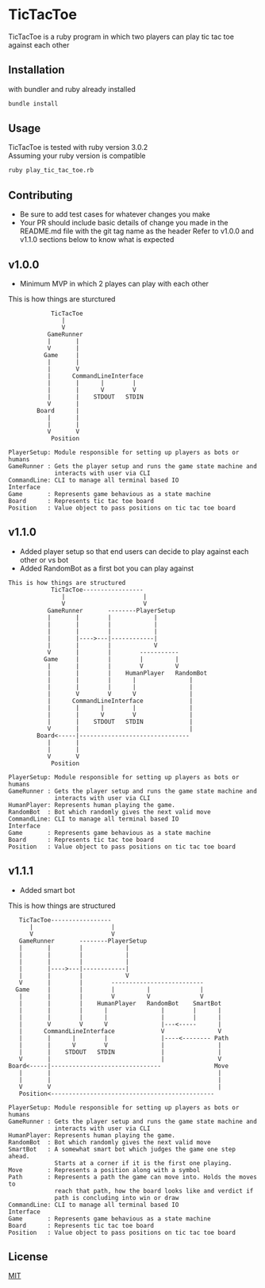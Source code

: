 # TicTacToe
TicTacToe is a ruby program in which two players can play tic tac toe against
each other

## Installation
with bundler and ruby already installed
```bash
bundle install
```

## Usage
TicTacToe is tested with ruby version 3.0.2\
Assuming your ruby version is compatible

```bash
ruby play_tic_tac_toe.rb
```

## Contributing
- Be sure to add test cases for whatever changes you make
- Your PR should include basic details of change you made
in the README.md file with the git tag name as the header
Refer to v1.0.0 and v1.1.0 sections below to know what is expected

## v1.0.0
- Minimum MVP in which 2 playes can play with each other

This is how things are sturctured
```
            TicTacToe
               |
               V
           GameRunner
           |       |
           V       |
          Game     |
           |       |
           |       V
           |      CommandLineInterface
           |       |      |        |
           |       |      V        V
           |       |    STDOUT   STDIN
           V       |
        Board      |
           |       |
           |       |
           V       V
            Position

PlayerSetup: Module responsible for setting up players as bots or humans
GameRunner : Gets the player setup and runs the game state machine and
             interacts with user via CLI
CommandLine: CLI to manage all terminal based IO
Interface
Game       : Represents game behavious as a state machine
Board      : Represents tic tac toe board
Position   : Value object to pass positions on tic tac toe board

```
## v1.1.0
- Added player setup so that end users can decide to play against
each other or vs bot
- Added RandomBot as a first bot you can play against

```
This is how things are structured
            TicTacToe-----------------
               |                      |
               V                      V
           GameRunner       --------PlayerSetup
           |       |        |            |
           |       |        |            |
           |       |        |            |
           |       |---->---|------------|
           |       |        |            V
           V       |        |        -----------
          Game     |        |        |         |
           |       |        |        V         V
           |       |        |    HumanPlayer   RandomBot
           |       |        |      |               |
           |       |        |      |               |
           |       V        V      V               |
           |      CommandLineInterface             |
           |       |      |        |               |
           |       |      V        V               |
           |       |    STDOUT   STDIN             |
           V       |                               |
        Board<-----|-------------------------------
           |       |
           |       |
           V       V
            Position

PlayerSetup: Module responsible for setting up players as bots or humans
GameRunner : Gets the player setup and runs the game state machine and
             interacts with user via CLI
HumanPlayer: Represents human playing the game.
RandomBot  : Bot which randomly gives the next valid move
CommandLine: CLI to manage all terminal based IO
Interface
Game       : Represents game behavious as a state machine
Board      : Represents tic tac toe board
Position   : Value object to pass positions on tic tac toe board
```

## v1.1.1
- Added smart bot

This is how things are structured
```
   TicTacToe-----------------
      |                      |
      V                      V
   GameRunner       --------PlayerSetup
   |       |        |            |
   |       |        |            |
   |       |        |            |
   |       |---->---|------------|
   |       |        |            V
   V       |        |        --------------------------
  Game     |        |        |         |              |
   |       |        |        V         V              V
   |       |        |    HumanPlayer   RandomBot    SmartBot
   |       |        |      |               |        |      |
   |       |        |      |               |        |      |
   |       V        V      V               |---<-----      |
   |      CommandLineInterface             V               V
   |       |      |        |               |----<-------- Path
   |       |      V        V               |               |
   |       |    STDOUT   STDIN             |               |
   V       |                               |               V
Board<-----|-------------------------------               Move
   |       |                                               |
   |       |                                               |
   V       V                                               |
   Position<----------------------------------------------

PlayerSetup: Module responsible for setting up players as bots or humans
GameRunner : Gets the player setup and runs the game state machine and
             interacts with user via CLI
HumanPlayer: Represents human playing the game.
RandomBot  : Bot which randomly gives the next valid move
SmartBot   : A somewhat smart bot which judges the game one step ahead.
             Starts at a corner if it is the first one playing.
Move       : Represents a position along with a symbol
Path       : Represents a path the game can move into. Holds the moves to
             reach that path, how the board looks like and verdict if
             path is concluding into win or draw
CommandLine: CLI to manage all terminal based IO
Interface
Game       : Represents game behavious as a state machine
Board      : Represents tic tac toe board
Position   : Value object to pass positions on tic tac toe board

```
## License
[MIT](https://choosealicense.com/licenses/mit/)